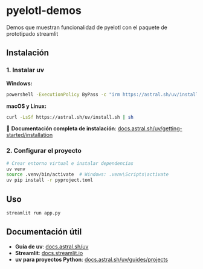 # pyelotl-demos
Demos que muestran funcionalidad de pyelotl con el paquete de prototipado streamlit  

## Instalación

### 1. Instalar uv

**Windows:**
```bash
powershell -ExecutionPolicy ByPass -c "irm https://astral.sh/uv/install.ps1 | iex"
```

**macOS y Linux:**
```bash
curl -LsSf https://astral.sh/uv/install.sh | sh
```

📖 **Documentación completa de instalación**: [docs.astral.sh/uv/getting-started/installation](https://docs.astral.sh/uv/getting-started/installation/)

### 2. Configurar el proyecto

```bash
# Crear entorno virtual e instalar dependencias
uv venv
source .venv/bin/activate  # Windows: .venv\Scripts\activate
uv pip install -r pyproject.toml
```

## Uso

```bash
streamlit run app.py
```

## Documentación útil

- **Guía de uv**: [docs.astral.sh/uv](https://docs.astral.sh/uv/)
- **Streamlit**: [docs.streamlit.io](https://docs.streamlit.io/)
- **uv para proyectos Python**: [docs.astral.sh/uv/guides/projects](https://docs.astral.sh/uv/guides/projects/)
